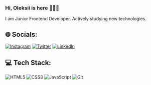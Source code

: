 ### Hi, Oleksii is here 👨🏻‍💻

I am Junior Frontend Developer. Actively studying new technologies. 


## 🌐 Socials:
[![Instagram](https://img.shields.io/badge/-Instagram-E4405F?logo=instagram&logoColor=white)](https://www.instagram.com/ohladun_/) [![Twitter](https://img.shields.io/badge/-Twitter-1DA1F2?logo=twitter&logoColor=white)](https://twitter.com/ohladun_) [![LinkedIn](https://img.shields.io/badge/-LinkedIn-0A66C2?logo=linkedin&logoColor=white)](https://www.linkedin.com/in/oleksii-hladun-7b4464228/)

## 💻 Tech Stack:
![HTML5](https://img.shields.io/badge/-HTML5-E34F26?logo=html5&logoColor=white&style=flat) ![CSS3](https://img.shields.io/badge/-CSS3-1572B6?logo=css3&logoColor=white&style=flat) ![JavaScript](https://img.shields.io/badge/-JavaScript-F7DF1E?logo=javascript&logoColor=white&style=flat) ![Git](https://img.shields.io/badge/-Git-F05032?logo=git&logoColor=whitestyle=flat)
